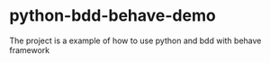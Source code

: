 # python-bdd-behave-demo
The project is a example of how to use python and bdd with behave framework

